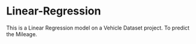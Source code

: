 # Linear-Regression
This is a Linear Regression model on a Vehicle Dataset project. To predict the Mileage.

